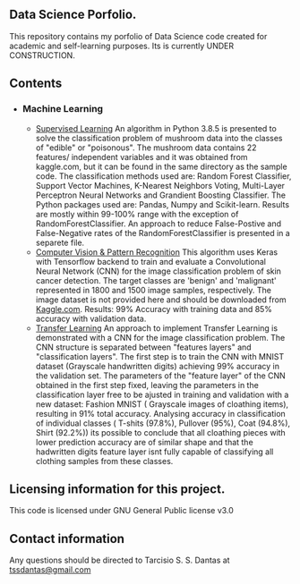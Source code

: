 ## Data Science Porfolio.

This repository contains my porfolio of Data Science code created for academic and self-learning purposes. Its is currently UNDER CONSTRUCTION.

## Contents
- ### Machine Learning
    -  [Supervised Learning](https://github.com/tssdantas/Data_Science_Portfolio/tree/main/Mushroom_classification) An algorithm in Python 3.8.5 is presented to solve the classification problem of mushroom data into the classes of "edible" or "poisonous". The mushroom data contains 22 features/ independent variables and it was obtained from kaggle.com, but it can be found in the same directory as the sample code. The classification methods used are: Random Forest Classifier, Support Vector Machines, K-Nearest Neighbors Voting, Multi-Layer Perceptron Neural Networks and Grandient Boosting Classifier. The Python packages used are: Pandas, Numpy and Scikit-learn. Results are mostly within 99-100% range with the exception of RandomForestClassifier. An approach to reduce False-Postive and False-Negative rates of the RandomForestClassifier is presented in a separete file.
    -  [Computer Vision & Pattern Recognition](https://github.com/tssdantas/Data_Science_Portfolio/tree/main/SkinCancer) This algorithm uses Keras with Tensorflow backend to train and evaluate a Convolutional Neural Network (CNN) for the image classification problem of skin cancer detection. The target classes are 'benign' and 'malignant' represented in 1800 and 1500 image samples, respectively. The image dataset is not provided here and should be downloaded from [Kaggle.com](https://www.kaggle.com/fanconic/skin-cancer-malignant-vs-benign). Results: 99% Accuracy with training data and 85% accuracy with validation data.
    -  [Transfer Learning](https://github.com/tssdantas/Data_Science_Portfolio/tree/main/Fashion_MNIST) An approach to implement Transfer Learning is demonstrated with a CNN for the image classification problem. The CNN structure is separated between "features layers" and "classification layers". The first step is to train the CNN with MNIST dataset (Grayscale handwritten digits) achieving 99% accuracy in the validation set. The parameters of the "feature layer" of the CNN obtained in the first step fixed, leaving the parameters in the classification layer free to be ajusted in training and validation with a new dataset: Fashion MNIST ( Grayscale images of cloathing items), resulting in 91% total accuracy. Analysing accuracy in classification of individual classes ( T-shits (97.8%), Pullover (95%), Coat (94.8%), Shirt (92.2%)) its possible to conclude that all cloathing pieces with lower prediction accuracy are of similar shape and that the hadwritten digits feature layer isnt fully capable of classifying all clothing samples from these classes.            
## Licensing information for this project.

This code is licensed under GNU General Public license v3.0

## Contact information

Any questions should be directed to Tarcisio S. S. Dantas at tssdantas@gmail.com
